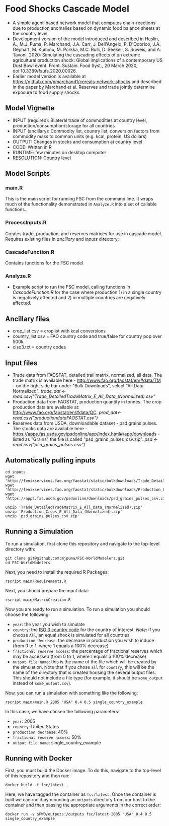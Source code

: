 # Food Shocks Cascade Model
- A simple agent-based network model that computes chain-reactions due to production anomalies based on dynamic food balance sheets at the country level.
- Development version of the model introduced and described in Heslin, A., M.J. Puma, P. Marchand, J.A. Carr, J. Dell'Angelo, P. D'Odorico, J.A. Gephart, M. Kummu, M. Porkka, M.C. Rulli, D. Seekell, S. Suweis, and A. Tavoni, 2020: Simulating the cascading effects of an extreme agricultural production shock: Global implications of a contemporary US Dust Bowl event. Front. Sustain. Food Syst., 20 March 2020, doi:10.3389/fsufs.2020.00026.
- Earlier model version is available at https://github.com/pmarchand1/cereals-network-shocks and described in the paper by Marchand et al. Reserves and trade jointly determine exposure to food supply shocks.

## Model Vignette
- INPUT (required): Bilateral trade of commodities at country level, production/consumption/storage for all countries
- INPUT (ancillary): Commodity list, country list, conversion factors from commodity mass to common units (e.g. kcal, protein, US dollars)
- OUTPUT: Changes in stocks and consumption at country level
- CODE: Written in R
- RUNTIME: few minutes on desktop computer
- RESOLUTION: Country level

## Model Scripts
### main.R
This is the main script for running FSC from the command line. It wraps much of the functionality demonstrated in `Analyze.R` into a set of callable functions.

### ProcessInputs.R
Creates trade, production, and reserves matrices for use in cascade model. Requires existing files in *ancillary* and *inputs* directory: 

### CascadeFunction.R
Contains functions for the FSC model

### Analyze.R
- Example script to run the FSC model, calling functions in *CascadeFunction.R* for the case where production 1) in a single country is negatively affected and 2) in multiple countries are negatively affected.

## Ancillary files
- crop_list.csv = croplist with kcal conversions
- country_list.csv = FAO country code and true/false for country pop over 500k 
- ciso3.txt = country codes

## Input files
- Trade data from FAOSTAT, detailed trail matrix, normalized, all data. The trade matrix is available here - http://www.fao.org/faostat/en/#data/TM - on the right side bar under "Bulk Downloads", select "All Data Normalized".   *trade_dat <- read.csv("Trade_DetailedTradeMatrix_E_All_Data_(Normalized).csv"*
- Production data from FAOSTAT, production quantity in tonnes. The crop production data are available at: http://www.fao.org/faostat/en/#data/QC. *prod_dat<-read.csv("productiondataFAOSTAT.csv")*
- Reserves data from USDA, downloadable dataset - psd grains pulses. The stocks data are available here - https://apps.fas.usda.gov/psdonline/app/index.html#/app/downloads - listed as "Grains" the file is called "psd_grains_pulses_csv.zip". *psd <- read.csv("psd_grains_pulses.csv")*


## Automatically pulling inputs
```
cd inputs
wget 'http://fenixservices.fao.org/faostat/static/bulkdownloads/Trade_DetailedTradeMatrix_E_All_Data_(Normalized).zip'
wget 'http://fenixservices.fao.org/faostat/static/bulkdownloads/Production_Crops_E_All_Data_(Normalized).zip'
wget 'https://apps.fas.usda.gov/psdonline/downloads/psd_grains_pulses_csv.zip'

unzip 'Trade_DetailedTradeMatrix_E_All_Data_(Normalized).zip'
unzip 'Production_Crops_E_All_Data_(Normalized).zip'
unzip 'psd_grains_pulses_csv.zip'
```

## Running a Simulation
To run a simulation, first clone this repository and navigate to the top-level directory with:

```
git clone git@github.com:mjpuma/FSC-WorldModelers.git
cd FSC-WorldModelers
```

Next, you need to install the required R Packages:

```
rscript main/Requirements.R
```

Next, you should prepare the input data:

```
rscript main/MatrixCreation.R
```

Now you are ready to run a simulation. To run a simulation you should choose the following:

* `year`: the year you wish to simulate
* `country`: the [ISO 3 country code](https://unstats.un.org/unsd/tradekb/Knowledgebase/Country-Code) for the country of interest. *Note*: if you choose `All`, an equal shock is simulated for all countries
* `production decrease`: the decrease in production you wish to induce (from 0 to 1, where 1 equals a 100% decrease)
* `fractional reserve access`: the percentage of fractional reserves which may be accessed (from 0 to 1, where 1 equals a 100% decrease)
* `output file name`: this is the name of the file which will be created by the simulation. Note that if you chose `all` for `country`, this will be the name of the directory that is created housing the several output files. This should not include a file type (for example, it should be `some_output` instead of `some_output.csv`).

Now, you can run a simulation with something like the following:

```
rscript main/main.R 2005 "USA" 0.4 0.5 single_country_example
```
In this case, we have chosen the following parameters:

* `year`: 2005
* `country`: United States
* `production decrease`: 40%
* `fractional reserve access`: 50%
* `output file name`: single_country_example


## Running with Docker
First, you must build the Docker image. To do this, navigate to the top-level of this repository and then run:

```
docker build -t fsc/latest .
```

Here, we have tagged the container as `fsc/latest`. Once the container is built we can run it by mounting an `outputs` directory from our host to the container and then passing the appropriate arguments in the correct order:

```
docker run -v $PWD/outputs:/outputs fsc/latest 2005 "USA" 0.4 0.5 single_country_example
```
